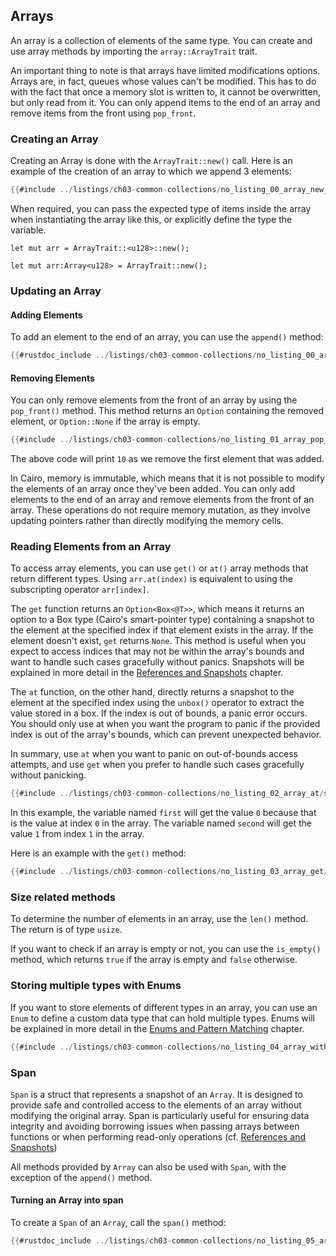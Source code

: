 ## Arrays

An array is a collection of elements of the same type. You can create and use array methods by importing the `array::ArrayTrait` trait.

An important thing to note is that arrays have limited modifications options. Arrays are, in fact, queues whose values can't be modified.
This has to do with the fact that once a memory slot is written to, it cannot be overwritten, but only read from it. You can only append items to the end of an array and remove items from the front using `pop_front`.

### Creating an Array

Creating an Array is done with the `ArrayTrait::new()` call. Here is an example of the creation of an array to which we append 3 elements:

```rust
{{#include ../listings/ch03-common-collections/no_listing_00_array_new_append/src/lib.cairo}}
```

When required, you can pass the expected type of items inside the array when instantiating the array like this, or explicitly define the type the variable.

```rust, noplayground
let mut arr = ArrayTrait::<u128>::new();
```

```rust, noplayground
let mut arr:Array<u128> = ArrayTrait::new();
```

### Updating an Array

#### Adding Elements

To add an element to the end of an array, you can use the `append()` method:

```rust
{{#rustdoc_include ../listings/ch03-common-collections/no_listing_00_array_new_append/src/lib.cairo:5}}
```

#### Removing Elements

You can only remove elements from the front of an array by using the `pop_front()` method.
This method returns an `Option` containing the removed element, or `Option::None` if the array is empty.

```rust
{{#include ../listings/ch03-common-collections/no_listing_01_array_pop_front/src/lib.cairo}}
```

The above code will print `10` as we remove the first element that was added.

In Cairo, memory is immutable, which means that it is not possible to modify the elements of an array once they've been added. You can only add elements to the end of an array and remove elements from the front of an array. These operations do not require memory mutation, as they involve updating pointers rather than directly modifying the memory cells.

### Reading Elements from an Array

To access array elements, you can use `get()` or `at()` array methods that return different types. Using `arr.at(index)` is equivalent to using the subscripting operator `arr[index]`.

The `get` function returns an `Option<Box<@T>>`, which means it returns an option to a Box type (Cairo's smart-pointer type) containing a snapshot to the element at the specified index if that element exists in the array. If the element doesn't exist, `get` returns `None`. This method is useful when you expect to access indices that may not be within the array's bounds and want to handle such cases gracefully without panics. Snapshots will be explained in more detail in the [References and Snapshots](ch03-02-references-and-snapshots.md) chapter.

The `at` function, on the other hand, directly returns a snapshot to the element at the specified index using the `unbox()` operator to extract the value stored in a box. If the index is out of bounds, a panic error occurs. You should only use at when you want the program to panic if the provided index is out of the array's bounds, which can prevent unexpected behavior.

In summary, use `at` when you want to panic on out-of-bounds access attempts, and use `get` when you prefer to handle such cases gracefully without panicking.

```rust
{{#include ../listings/ch03-common-collections/no_listing_02_array_at/src/lib.cairo}}
```

In this example, the variable named `first` will get the value `0` because that
is the value at index `0` in the array. The variable named `second` will get
the value `1` from index `1` in the array.

Here is an example with the `get()` method:

```rust
{{#include ../listings/ch03-common-collections/no_listing_03_array_get/src/lib.cairo}}
```

### Size related methods

To determine the number of elements in an array, use the `len()` method. The return is of type `usize`.

If you want to check if an array is empty or not, you can use the `is_empty()` method, which returns `true` if the array is empty and `false` otherwise.

### Storing multiple types with Enums

If you want to store elements of different types in an array, you can use an `Enum` to define a custom data type that can hold multiple types. Enums will be explained in more detail in the [Enums and Pattern Matching](ch05-00-enums-and-pattern-matching.md) chapter.

```rust
{{#include ../listings/ch03-common-collections/no_listing_04_array_with_enums/src/lib.cairo}}
```

### Span

`Span` is a struct that represents a snapshot of an `Array`. It is designed to provide safe and controlled access to the elements of an array without modifying the original array. Span is particularly useful for ensuring data integrity and avoiding borrowing issues when passing arrays between functions or when performing read-only operations (cf. [References and Snapshots](ch03-02-references-and-snapshots.md))

All methods provided by `Array` can also be used with `Span`, with the exception of the `append()` method.

#### Turning an Array into span

To create a `Span` of an `Array`, call the `span()` method:

```rust
{{#rustdoc_include ../listings/ch03-common-collections/no_listing_05_array_span/src/lib.cairo:3}}
```
